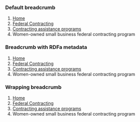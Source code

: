 
<h3 class="site-preview-heading">Default breadcrumb</h6>
<nav class="usa-breadcrumb" aria-label="Breadcrumbs">
  <ol class="usa-breadcrumb__list">
    <li class="usa-breadcrumb__list-item">
      <a href="#" class="usa-breadcrumb__link">
        <span>Home</span>
      </a>
    </li>
    <li class="usa-breadcrumb__list-item">
      <a href="#" class="usa-breadcrumb__link">
        <span>Federal Contracting</span>
      </a>
    </li>
    <li class="usa-breadcrumb__list-item">
      <a href="#" class="usa-breadcrumb__link">
        <span>Contracting assistance programs</span>
      </a>
    </li>
    <li class="usa-breadcrumb__list-item usa-current" aria-current="page">
      <span>Women-owned small business federal contracting program</span>
    </li>
  </ol>
</nav>

<h3 class="site-preview-heading">Breadcrumb with RDFa metadata</h6>
<nav class="usa-breadcrumb" aria-label="Breadcrumbs">
  <ol vocab="http://schema.org/" typeof="BreadcrumbList" class="usa-breadcrumb__list">
    <li property="itemListElement" typeof="ListItem" class="usa-breadcrumb__list-item">
      <a property="item" typeof="WebPage" href="#" class="usa-breadcrumb__link">
        <span property="name">Home</span>
      </a>
      <meta property="position" content="1">
    </li>
    <li property="itemListElement" typeof="ListItem" class="usa-breadcrumb__list-item">
      <a property="item" typeof="WebPage" href="#" class="usa-breadcrumb__link">
        <span property="name">Federal Contracting</span>
      </a>
      <meta property="position" content="2">
    </li>
    <li property="itemListElement" typeof="ListItem" class="usa-breadcrumb__list-item">
      <a property="item" typeof="WebPage" href="#" class="usa-breadcrumb__link">
        <span property="name">Contracting assistance programs</span>
      </a>
      <meta property="position" content="3">
    </li>
    <li property="itemListElement" typeof="ListItem" class="usa-breadcrumb__list-item usa-current" aria-current="page">
      <span property="name">Women-owned small business federal contracting program</span>
      <meta property="position" content="4">
    </li>
  </ol>
</nav>

<h3 class="site-preview-heading">Wrapping breadcrumb</h6>
<nav class="usa-breadcrumb usa-breadcrumb--wrap" aria-label="Breadcrumbs">
  <ol class="usa-breadcrumb__list">
    <li class="usa-breadcrumb__list-item">
      <a href="#" class="usa-breadcrumb__link">
        <span>Home</span>
      </a>
    </li>
    <li class="usa-breadcrumb__list-item">
      <a href="#" class="usa-breadcrumb__link">
        <span>Federal Contracting</span>
      </a>
    </li>
    <li class="usa-breadcrumb__list-item">
      <a href="#" class="usa-breadcrumb__link">
        <span>Contracting assistance programs</span>
      </a>
    </li>
    <li class="usa-breadcrumb__list-item usa-current" aria-current="page">
      <span>Women-owned small business federal contracting program</span>
    </li>
  </ol>
</nav>